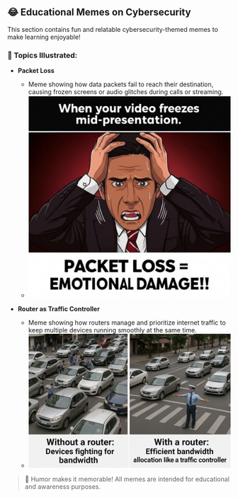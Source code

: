 ## 😂 Educational Memes on Cybersecurity

This section contains fun and relatable cybersecurity-themed memes to make learning enjoyable!

### 🔐 Topics Illustrated:

- **Packet Loss**
  - Meme showing how data packets fail to reach their destination, causing frozen screens or audio glitches during calls or streaming.
  - ![View Meme](https://github.com/HackThePath/CyberContent/blob/main/Memes/packet%20loss%20meme.png?raw=true)

- **Router as Traffic Controller**
  - Meme showing how routers manage and prioritize internet traffic to keep multiple devices running smoothly at the same time.
  - ![View Meme](https://github.com/HackThePath/CyberContent/blob/main/Memes/Router%20meme.png?raw=true)




> 🧠 Humor makes it memorable! All memes are intended for educational and awareness purposes.

